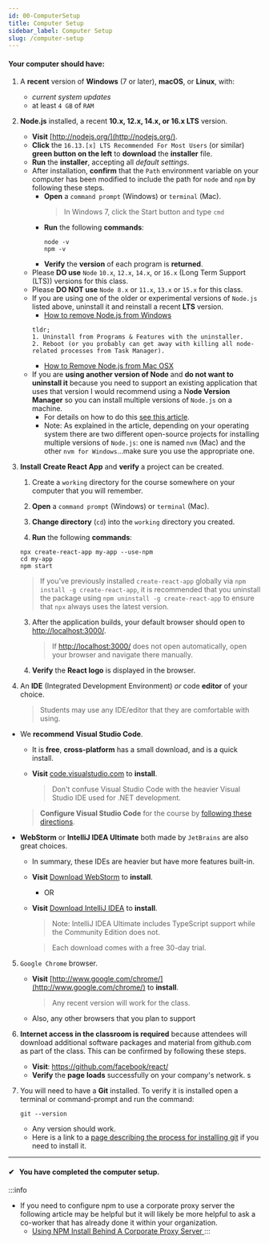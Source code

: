 ```yaml
---
id: 00-ComputerSetup
title: Computer Setup
sidebar_label: Computer Setup
slug: /computer-setup
---
```


#### Your computer should have:

1. A **recent** version of **Windows** (7 or later), **macOS**, or **Linux**, with:
   - _current system updates_
   - at least `4 GB` of `RAM`
2. **Node.js** installed, a recent **10.x, 12.x, 14.x, or 16.x LTS** version.

   - **Visit** [http://nodejs.org/](http://nodejs.org/).
   - **Click** the `16.13.[x] LTS Recommended For Most Users` (or similar) **green button on the left** to **download** the **installer** file.
   - **Run** the **installer**, accepting all _default_ _settings_.
   - After installation, **confirm** that the `Path` environment variable on your computer has been modified to include the path for `node` and `npm` by following these steps.
     - **Open** a `command prompt` (Windows) or `terminal` (Mac).
       > In Windows 7, click the Start button and type `cmd`
     - **Run** the following **commands**:
       ```shell
       node -v
       npm -v
       ```
     - **Verify** the **version** of each program is **returned**.
   - Please **DO use** `Node` `10.x`, `12.x`, `14.x`, or `16.x` (Long Term Support (LTS)) versions for this class.
   - Please **DO NOT use** `Node 8.x` or `11.x`, `13.x` or `15.x` for this class.
   - If you are using one of the older or experimental versions of `Node.js` listed above, uninstall it and reinstall a recent **LTS** version.
     - [How to remove Node.js from Windows](https://stackoverflow.com/a/20711410/48175)
     ```
     tldr;
     1. Uninstall from Programs & Features with the uninstaller.
     2. Reboot (or you probably can get away with killing all node-related processes from Task Manager).
     ```
     - [How to Remove Node.js from Mac OSX](https://stackabuse.com/how-to-uninstall-node-js-from-mac-osx/)
   - If you are **using another version of Node** and **do not want to uninstall it** because you need to support an existing application that uses that version I would recommend using a N**ode Version Manager** so you can install multiple versions of `Node.js` on a machine.
     - For details on how to do this [see this article](https://www.sitepoint.com/quick-tip-multiple-versions-node-nvm/).
     - Note: As explained in the article, depending on your operating system there are two different open-source projects for installing multiple versions of `Node.js`: one is named `nvm` (Mac) and the other `nvm for Windows`...make sure you use the appropriate one.

3. **Install** **Create React App** and **verify** a project can be created.

   1. Create a `working` directory for the course somewhere on your computer that you will remember.
   2. **Open** a `command prompt` (Windows) or `terminal` (Mac).
   3. **Change directory** (`cd`) into the `working` directory you created.

   4. **Run** the following **commands**:

   ```shell
   npx create-react-app my-app --use-npm
   cd my-app
   npm start
   ```

   > If you've previously installed `create-react-app` globally via `npm install -g create-react-app`, it is recommended that you uninstall the package using `npm uninstall -g create-react-app` to ensure that `npx` always uses the latest version.

   3. After the application builds, your default browser should open to [http://localhost:3000/](http://localhost:3000/).

      > If [http://localhost:3000/](http://localhost:3000/) does not open automatically, open your browser and navigate there manually.

   4. **Verify** the **React logo** is displayed in the browser.

4. An **IDE** (Integrated Development Environment) _or_ code **editor** of your choice.

   > Students may use any IDE/editor that they are comfortable with using.

- We **recommend** **Visual Studio Code**.

  - It is **free**, **cross-platform** has a small download, and is a quick install.
  - **Visit** [code.visualstudio.com](https://code.visualstudio.com/) to **install**.

    > Don't confuse Visual Studio Code with the heavier Visual Studio IDE used for .NET development.

  > **Configure Visual Studio Code** for the course by [following these directions](./00-VisualStudioCodeSetup.md).

- **WebStorm** or **IntelliJ IDEA Ultimate** both made by `JetBrains` are also great choices.

  - In summary, these IDEs are heavier but have more features built-in.
  - **Visit** [Download WebStorm](https://www.jetbrains.com/webstorm/download/) to **install**.
    - OR
  - **Visit** [Download IntelliJ IDEA](https://www.jetbrains.com/idea/download/) to **install**.

    > Note: IntelliJ IDEA Ultimate includes TypeScript support while the Community Edition does not.

    > Each download comes with a free 30-day trial.

5. `Google Chrome` browser.
   - **Visit** [http://www.google.com/chrome/](http://www.google.com/chrome/) to **install**.
     > Any recent version will work for the class.
   - Also, any other browsers that you plan to support
2. **Internet access in the classroom is required** because attendees will download additional software packages and material from github.com as part of the class. This can be confirmed by following these steps.

   - **Visit**: https://github.com/facebook/react/
   - **Verify** the **page** **loads** successfully on your company's network.
s
3. You will need to have a **Git** installed. To verify it is installed open a terminal or command-prompt and run the command:
   ```
   git --version
   ```
   - Any version should work.
   - Here is a link to a [page describing the process for installing git](https://git-scm.com/book/en/v2/Getting-Started-Installing-Git) if you need to install it.

---

#### &#10004;&nbsp;&nbsp; You have completed the computer setup.

:::info

- If you need to configure npm to use a corporate proxy server the following article may be helpful but it will likely be more helpful to ask a co-worker that has already done it within your organization.
  - [Using NPM Install Behind A Corporate Proxy Server
    ](https://medium.com/@ogbemudiatimothy/using-npm-install-behind-a-corporate-proxy-server-db150c128899)
    :::

